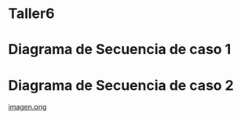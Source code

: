 # Taller6

# Diagrama de Secuencia de caso 1


# Diagrama de Secuencia de caso 2
[imagen.png](https://postimg.cc/8sc90Dzh)
